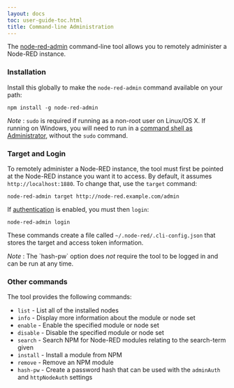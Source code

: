 ```yaml
---
layout: docs
toc: user-guide-toc.html
title: Command-line Administration
---
```


The [node-red-admin](http://npmjs.org/package/node-red-admin) command-line tool allows you to remotely administer a Node-RED
instance.

### Installation

Install this globally to make the `node-red-admin` command available on
your path:

    npm install -g node-red-admin

<div class="doc-callout">
<em>Note</em> : <code>sudo</code> is required if running as a non-root user on Linux/OS X. If
running on Windows, you will need to run in a <a href="https://technet.microsoft.com/en-gb/library/cc947813%28v=ws.10%29.aspx">command shell as Administrator</a>,
without the <code>sudo</code> command.
</div>


### Target and Login

To remotely administer a Node-RED instance, the tool must first be pointed at the Node-RED instance you want
it to access. By default, it assumes `http://localhost:1880`. To change that, use the `target` command:

    node-red-admin target http://node-red.example.com/admin

If [authentication](security) is enabled, you must then `login`:

    node-red-admin login

These commands create a file called `~/.node-red/.cli-config.json` that stores
the target and access token information.

<div class="doc-callout">
<em>Note</em> : The `hash-pw` option does <i>not</i> require the tool to be logged in and can be run at any time.
</div>

### Other commands

The tool provides the following commands:

 - `list` - List all of the installed nodes
 - `info` - Display more information about the module or node set
 - `enable` - Enable the specified module or node set
 - `disable` - Disable the specified module or node set
 - `search` - Search NPM for Node-RED modules relating to the search-term given
 - `install` - Install a module from NPM
 - `remove` - Remove an NPM module
 - `hash-pw` - Create a password hash that can be used with the `adminAuth` and `httpNodeAuth` settings
